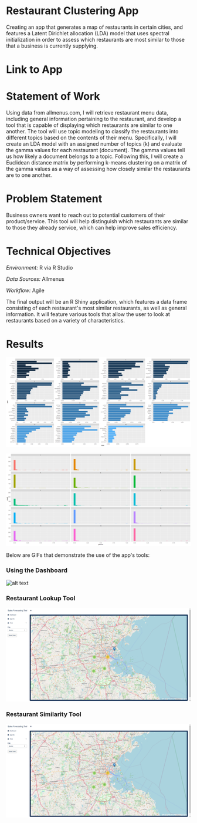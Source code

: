 # Restaurant Clustering App
Creating an app that generates a map of restaurants in certain cities, and features a Latent Dirichlet allocation (LDA) model that uses spectral initialization in order to assess which restaurants are most similar to those that a business is currently supplying. 

# Link to App


# Statement of Work
Using data from allmenus.com, I will retrieve restaurant menu data, including general information pertaining to the restaurant, and develop a tool that is capable of displaying which restaurants are similar to one another. The tool will use topic modeling to classify the restaurants into different topics based on the contents of their menu.
Specifically, I will create an LDA model with an assigned number of topics (k) and evaluate the gamma values for each restaurant (document). The gamma values tell us how likely a document belongs to a topic. Following this, I will create a Euclidean distance matrix by performing k-means clustering on a matrix of the gamma values as a way of assessing how closely similar the restaurants are to one another.

# Problem Statement
Business owners want to reach out to potential customers of their product/service. This tool will help distinguish which restaurants are similar to those they already service, which can help improve sales efficiency.

# Technical Objectives
*Environment:* R via R Studio

*Data Sources:* Allmenus

*Workflow:* Agile

The final output will be an R Shiny application, which features a data frame consisting of each restaurant's most similar restaurants, as well as general information. It will feature various tools that allow the user to look at restaurants based on a variety of characteristics.

# Results
![alt text](https://github.com/JWVivs/Restaurant_App/blob/master/appCode/www/beta.png)


![alt text](https://github.com/JWVivs/Restaurant_App/blob/master/appCode/www/gamma.png)

Below are GIFs that demonstrate the use of the app's tools:

### Using the Dashboard
![alt text](https://github.com/JWVivs/Restaurant_App/blob/master/appCode/www/dashboard.gif)

### Restaurant Lookup Tool
![alt text](https://github.com/JWVivs/Restaurant_App/blob/master/appCode/www/restaurant_lookup.gif)

### Restaurant Similarity Tool
![alt text](https://github.com/JWVivs/Restaurant_App/blob/master/appCode/www/similarity_tool.gif)

